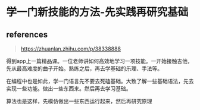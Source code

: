 # 学一门新技能的方法-先实践再研究基础

## references

> https://zhuanlan.zhihu.com/p/38338888

得到app上一篇精品课。一位老师讲如何高效地学习一项技能。一开始接触吉他，先从最高难度的曲子开始。熟练之后，再去学基础的乐理、手法等。

在编程中也是如此，学一门语言先不要去死磕基础。大致了解一些基础语法，先去实现一些功能。做出一些东西来。然后再去学习基础。

算法也是这样，先模仿做出一些东西运行起来，然后再研究原理



